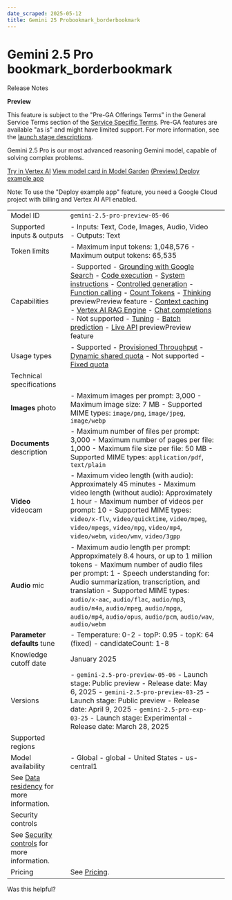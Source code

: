 ```yaml
---
date_scraped: 2025-05-12
title: Gemini 25 Probookmark_borderbookmark
---
```


# Gemini 2.5 Pro bookmark\_borderbookmark 

Release Notes

**Preview**

This feature is subject to the "Pre-GA Offerings Terms" in the General Service Terms section
of the [Service Specific Terms](https://cloud.google.com/terms/service-terms#1).
Pre-GA features are available "as is" and might have limited support.
For more information, see the
[launch stage descriptions](https://cloud.google.com/products#product-launch-stages).

Gemini 2.5 Pro is our most advanced reasoning Gemini model,
capable of solving complex problems.

[Try in Vertex AI](https://console.cloud.google.com/vertex-ai/generative/multimodal/create/text?model=gemini-2.5-pro-preview-05-06) [View model card in Model Garden](https://console.cloud.google.com/vertex-ai/publishers/google/model-garden/gemini-2.5-pro-preview-05-06) [(Preview) Deploy example app](https://console.cloud.google.com/vertex-ai/studio/multimodal?suggestedPrompt=How%20does%20AI%20work&deploy=true&model=gemini-2.5-pro-preview-05-06)

Note: To use the "Deploy example app" feature, you need a Google Cloud project with billing and Vertex AI API enabled.

| | | |
| --- | --- | --- |
| Model ID | `gemini-2.5-pro-preview-05-06` | |
| Supported inputs & outputs | - Inputs: Text, Code, Images, Audio, Video - Outputs: Text | |
| Token limits | - Maximum input tokens: 1,048,576 - Maximum output tokens: 65,535 | |
| Capabilities | - Supported - [Grounding with Google Search](https://cloud.google.com/vertex-ai/generative-ai/docs/grounding/grounding-with-google-search) - [Code execution](../../multimodal/code-execution_1.md) - [System instructions](https://cloud.google.com/vertex-ai/generative-ai/docs/learn/prompts/system-instruction-introduction) - [Controlled generation](https://cloud.google.com/vertex-ai/generative-ai/docs/multimodal/control-generated-output) - [Function calling](https://cloud.google.com/vertex-ai/generative-ai/docs/multimodal/function-calling) - [Count Tokens](https://cloud.google.com/vertex-ai/generative-ai/docs/multimodal/get-token-count) - [Thinking](../../thinking_1.md) previewPreview feature - [Context caching](https://cloud.google.com/vertex-ai/generative-ai/docs/context-cache/context-cache-overview) - [Vertex AI RAG Engine](https://cloud.google.com/vertex-ai/generative-ai/docs/rag-engine/rag-overview) - [Chat completions](https://cloud.google.com/vertex-ai/generative-ai/docs/migrate/openai/overview) - Not supported - [Tuning](https://cloud.google.com/vertex-ai/generative-ai/docs/models/tune-models) - [Batch prediction](https://cloud.google.com/vertex-ai/generative-ai/docs/multimodal/batch-prediction-gemini) - [Live API](../../live-api_1.md) previewPreview feature | |
| Usage types | - Supported - [Provisioned Throughput](https://cloud.google.com/vertex-ai/generative-ai/docs/provisioned-throughput) - [Dynamic shared quota](https://cloud.google.com/vertex-ai/generative-ai/docs/dsq) - Not supported - [Fixed quota](../../quotas.md) | |
| Technical specifications |
| **Images** photo | - Maximum images per prompt: 3,000 - Maximum image size: 7 MB - Supported MIME types: `image/png`, `image/jpeg`, `image/webp` |
| **Documents** description | - Maximum number of files per prompt: 3,000 - Maximum number of pages per file: 1,000 - Maximum file size per file: 50 MB - Supported MIME types: `application/pdf`, `text/plain` |
| **Video** videocam | - Maximum video length (with audio): Approximately 45 minutes - Maximum video length (without audio): Approximately 1 hour - Maximum number of videos per prompt: 10 - Supported MIME types: `video/x-flv`, `video/quicktime`, `video/mpeg`, `video/mpegs`, `video/mpg`, `video/mp4`, `video/webm`, `video/wmv`, `video/3gpp` |
| **Audio** mic | - Maximum audio length per prompt: Appropximately 8.4 hours, or up to 1 million tokens - Maximum number of audio files per prompt: 1 - Speech understanding for: Audio summarization, transcription, and translation - Supported MIME types: `audio/x-aac`, `audio/flac`, `audio/mp3`, `audio/m4a`, `audio/mpeg`, `audio/mpga`, `audio/mp4`, `audio/opus`, `audio/pcm`, `audio/wav`, `audio/webm` |
| **Parameter defaults** tune | - Temperature: 0-2 - topP: 0.95 - topK: 64 (fixed) - candidateCount: 1-8 |
| Knowledge cutoff date | January 2025 | |
| Versions | - `gemini-2.5-pro-preview-05-06` - Launch stage: Public preview - Release date: May 6, 2025 - `gemini-2.5-pro-preview-03-25` - Launch stage: Public preview - Release date: April 9, 2025 - `gemini-2.5-pro-exp-03-25` - Launch stage: Experimental - Release date: March 28, 2025 | |
| Supported regions |
| Model availability | - Global - global - United States - us-central1 |
| See [Data residency](https://cloud.google.com/vertex-ai/generative-ai/docs/learn/data-residency) for more information. | |
| Security controls |
| See [Security controls](https://cloud.google.com/vertex-ai/generative-ai/docs/security-controls) for more information. | |
| Pricing | See [Pricing](https://cloud.google.com/vertex-ai/generative-ai/pricing). | |

Was this helpful?